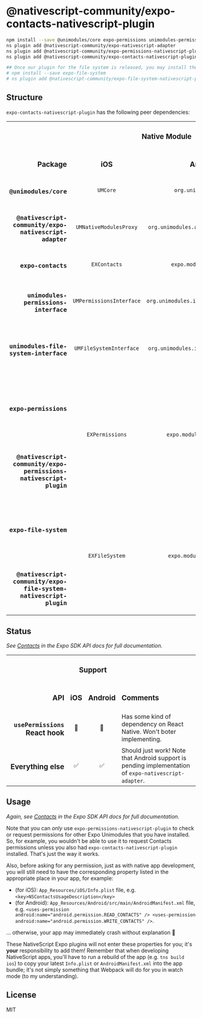 # @nativescript-community/expo-contacts-nativescript-plugin

```sh
npm install --save @unimodules/core expo-permissions unimodules-permissions-interface unimodules-file-system-interface expo-contacts
ns plugin add @nativescript-community/expo-nativescript-adapter
ns plugin add @nativescript-community/expo-permissions-nativescript-plugin
ns plugin add @nativescript-community/expo-contacts-nativescript-plugin

## Once our plugin for the file system is released, you may install these, too:
# npm install --save expo-file-system
# ns plugin add @nativescript-community/expo-file-system-nativescript-plugin
```

## Structure

`expo-contacts-nativescript-plugin` has the following peer dependencies:

<table>
    <tbody>
        <tr>
            <td align="right" valign="bottom" rowspan="2">
                <h3>Package</h3>
            </td>
            <td align="center" valign="middle" colspan="2">
                <h3>Native Module</h3>
            </td>
            <td align="center" valign="bottom" rowspan="2">
                <h3>Optional?</h3>
            </td>
            <td align="left" valign="bottom" rowspan="2">
                <h3>Purpose</h3>
            </td>
        </tr>
        <tr>
            <td align="center" valign="middle">
                <h3>iOS</h3>
            </td>
            <td align="center" valign="middle">
                <h3>Android</h3>
            </td>
        </tr>
        <tr>
            <td align="right" valign="middle">
                <h3><code>@unimodules/core</code></h3>
            </td>
            <td align="center" valign="middle">
                <code>UMCore</code>
            </td>
            <td align="center" valign="middle">
                <code>org.unimodules.core</code>
            </td>
            <td align="left" valign="middle">
                Mandatory
            </td>
            <td align="left" valign="middle">
                Implements the platform-agnostic API for consuming Expo Unimodules.
            </td>
        </tr>
        <tr>
            <td align="right" valign="middle">
                <h3><code>@nativescript-community/expo-nativescript-adapter</code></h3>
            </td>
            <td align="center" valign="middle">
                <code>UMNativeModulesProxy</code>
            </td>
            <td align="center" valign="middle">
                <code>org.unimodules.adapters.nativescript</code>
            </td>
            <td align="left" valign="middle">
                Mandatory
            </td>
            <td align="left" valign="middle">
                Adapts Expo Unimodules to NativeScript (and auto-installs the native modules for the above node module).
            </td>
        </tr>
        <tr>
            <td align="right" valign="middle">
                <h3><code>expo-contacts</code></h3>
            </td>
            <td align="center" valign="middle">
                <code>EXContacts</code>
            </td>
            <td align="center" valign="middle">
                <code>expo.modules.contacts</code>
            </td>
            <td align="left" valign="middle">
                Mandatory
            </td>
            <td align="left" valign="middle">
                Provides the Expo <a href="https://docs.expo.io/versions/v39.0.0/sdk/contacts/">Contacts</a> APIs.
            </td>
        </tr>
        <tr>
            <td align="right" valign="middle">
                <h3><code>unimodules-permissions-interface</code></h3>
            </td>
            <td align="center" valign="middle">
                <code>UMPermissionsInterface</code>
            </td>
            <td align="center" valign="middle">
                <code>org.unimodules.interfaces.permissions</code>
            </td>
            <td align="left" valign="middle">
                Mandatory
            </td>
            <td align="left" valign="middle">
                It's an interface that <code>expo-contacts</code> implements. Required for the app to build, even if you're not planning to use any permissions-related APIs.
            </td>
        </tr>
        <tr>
            <td align="right" valign="middle">
                <h3><code>unimodules-file-system-interface</code></h3>
            </td>
            <td align="center" valign="middle">
                <code>UMFileSystemInterface</code>
            </td>
            <td align="center" valign="middle">
                <code>org.unimodules.interfaces.filesystem</code>
            </td>
            <td align="left" valign="middle">
                Mandatory
            </td>
            <td align="left" valign="middle">
                It's an interface that <code>expo-contacts</code> implements. Required for the app to build, even if you're not planning to use any filesystem-related APIs.
            </td>
        </tr>
        <tr>
            <td align="right" valign="middle">
                <h3><code>expo-permissions</code></h3>
            </td>
            <td align="center" valign="middle" rowspan="2">
                <code>EXPermissions</code>
            </td>
            <td align="center" valign="middle" rowspan="2">
                <code>expo.modules.permissions</code>
            </td>
            <td align="left" valign="middle" rowspan="2">
                Optional
            </td>
            <td align="left" valign="middle">
                If you don't have this installed, you'll get an error "Error: Permissions module not found. Are you sure that Expo modules are properly linked" at runtime when trying to use the APIs <code>getPermissionsAsync()</code> and <code>requestPermissionsAsync()</code>.
            </td>
        </tr>
        <tr>
            <td align="right" valign="middle">
                <h3><code>@nativescript-community/expo-permissions-nativescript-plugin</code></h3>
            </td>
            <td align="left" valign="middle">
                Same as above (this auto-installs the native modules for the above node module).
            </td>
        </tr>
        <tr>
            <td align="right" valign="middle">
                <h3><code>expo-file-system</code></h3>
            </td>
            <td align="center" valign="middle" rowspan="2">
                <code>EXFileSystem</code>
            </td>
            <td align="center" valign="middle" rowspan="2">
                <code>expo.modules.filesystem</code>
            </td>
            <td align="left" valign="middle" rowspan="2">
                Optional
            </td>
            <td align="left" valign="middle">
                If you don't have this installed, you'll get an error "Error: FileSystem module not found. Are you sure that Expo modules are properly linked" at runtime when trying to use the API <code>writeContactToFileAsync()</code>.
            </td>
        </tr>
        <tr>
            <td align="right" valign="middle">
                <h3><code>@nativescript-community/expo-file-system-nativescript-plugin</code></h3>
            </td>
            <td align="left" valign="middle">
                Same as above (this auto-installs the native modules for the above node module).
            </td>
        </tr>
    </tbody>
</table>

## Status

*See [Contacts](https://docs.expo.io/versions/v39.0.0/sdk/contacts/) in the Expo SDK API docs for full documentation.*

<table>
    <tbody>
        <tr>
            <td align="right" valign="bottom" rowspan="2">
                <h3>API</h3>
            </td>
            <td align="center" valign="middle" colspan="2">
                <h3>Support</h3>
            </td>
            <td align="left" valign="bottom" rowspan="2">
                <h3>Comments</h3>
            </td>
        </tr>
        <tr>
            <td align="center" valign="middle">
                <h3>iOS</h3>
            </td>
            <td align="center" valign="middle">
                <h3>Android</h3>
            </td>
        </tr>
        <tr>
            <td align="right" valign="middle">
                <h3><code>usePermissions</code> React hook</h3>
            </td>
            <td align="center" valign="middle">
                🚫
            </td>
            <td align="center" valign="middle">
                🚫
            </td>
            <td align="left" valign="middle">
                Has some kind of dependency on React Native. Won't boter implementing.
            </td>
        </tr>
        <tr>
            <td align="right" valign="middle">
                <h3>Everything else</h3>
            </td>
            <td align="center" valign="middle">
                ✅
            </td>
            <td align="center" valign="middle">
                ✅
            </td>
            <td align="left" valign="middle">
                Should just work! Note that Android support is pending implementation of <code>expo-nativescript-adapter</code>.
            </td>
        </tr>
    </tbody>
</table>

## Usage

*Again, see [Contacts](https://docs.expo.io/versions/v39.0.0/sdk/contacts/) in the Expo SDK API docs for full documentation.*

Note that you can *only* use `expo-permissions-nativescript-plugin` to check or request permissions for other Expo Unimodules that you have installed. So, for example, you wouldn't be able to use it to request Contacts permissions unless you also had `expo-contacts-nativescript-plugin` installed. That's just the way it works.

Also, before asking for any permission, just as with native app development, you will still need to have the corresponding property listed in the appropriate place in your app, for example:

* (for iOS): `App_Resources/iOS/Info.plist` file, e.g. `<key>NSContactsUsageDescription</key>`
* (for Android): `App_Resources/Android/src/main/AndroidManifest.xml` file, e.g. `<uses-permission android:name="android.permission.READ_CONTACTS" /> <uses-permission android:name="android.permission.WRITE_CONTACTS" />`.

... otherwise, your app may immediately crash without explanation 🤕

These NativeScript Expo plugins will not enter these properties for you; it's **your** responsibility to add them! Remember that when developing NativeScript apps, you'll have to run a rebuild of the app (e.g. `tns build ios`) to copy your latest `Info.plist` or `AndroidManifest.xml` into the app bundle; it's not simply something that Webpack will do for you in watch mode (to my understanding).

## License

MIT
